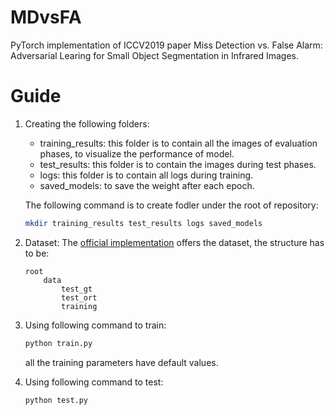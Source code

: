 # MDvsFA
PyTorch implementation of  ICCV2019 paper Miss Detection vs. False Alarm: Adversarial Learing for Small Object Segmentation in Infrared Images.

# Guide
1. Creating the following folders:
    - training_results: this folder is to contain all the images of evaluation phases, to visualize the performance of model.
    - test_results: this folder is to contain the images during test phases.
    - logs: this folder is to contain all logs during training.
    - saved_models: to save the weight after each epoch.
    
    The following command is to create fodler under the root of repository:
    
    ```bash
    mkdir training_results test_results logs saved_models
    ``` 
2. Dataset:
    The [official implementation](https://github.com/wanghuanphd/MDvsFA_cGAN) offers the dataset, the structure has to be:
    ```
    root
        data
            test_gt
            test_ort
            training
    ```
3. Using following command to train:
    ```python
    python train.py
    ```
    all the training parameters have default values.
  
4. Using following command to test:
    ```python
    python test.py
    ```   
 
